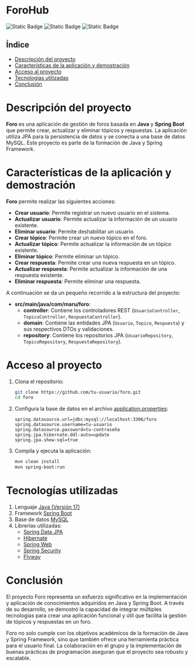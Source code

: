 # ForoHub

![Static Badge](https://img.shields.io/badge/java-orange?style=for-the-badge) 
![Static Badge](https://img.shields.io/badge/base--de--datos-blue?style=for-the-badge)
![Static Badge](https://img.shields.io/badge/'en%20desarrollo'-yellow?style=social)

## Índice

- [Descripción del proyecto](#descripción-del-proyecto)
- [Características de la aplicación y demostración](#características-de-la-aplicación-y-demostración)
- [Acceso al proyecto](#acceso-al-proyecto)
- [Tecnologías utilizadas](#tecnologías-utilizadas)
- [Conclusión](#conclusión)

# Descripción del proyecto

**Foro** es una aplicación de gestión de foros basada en **Java** y **Spring Boot** que permite crear, actualizar y eliminar tópicos y respuestas. La aplicación utiliza JPA para la persistencia de datos y se conecta a una base de datos MySQL. Este proyecto es parte de la formación de Java y Spring Framework.

# Características de la aplicación y demostración

**Foro** permite realizar las siguientes acciones:

- **Crear usuario**: Permite registrar un nuevo usuario en el sistema.
- **Actualizar usuario**: Permite actualizar la información de un usuario existente.
- **Eliminar usuario**: Permite deshabilitar un usuario.
- **Crear tópico**: Permite crear un nuevo tópico en el foro.
- **Actualizar tópico**: Permite actualizar la información de un tópico existente.
- **Eliminar tópico**: Permite eliminar un tópico.
- **Crear respuesta**: Permite crear una nueva respuesta en un tópico.
- **Actualizar respuesta**: Permite actualizar la información de una respuesta existente.
- **Eliminar respuesta**: Permite eliminar una respuesta.

A continuación se da un pequeño recorrido a la estructura del proyecto:

- **src/main/java/com/maru/foro**:
  - **controller**: Contiene los controladores REST (`UsuarioController`, `TopicoController`, `RespuestaController`).
  - **domain**: Contiene las entidades JPA (`Usuario`, `Topico`, `Respuesta`) y sus respectivos DTOs y validaciones.
  - **repository**: Contiene los repositorios JPA (`UsuarioRepository`, `TopicoRepository`, `RespuestaRepository`).

# Acceso al proyecto

1. Clona el repositorio:

    ```bash
    git clone https://github.com/tu-usuario/foro.git
    cd foro
    ```

2. Configura la base de datos en el archivo [application.properties](http://_vscodecontentref_/0):

    ```properties
    spring.datasource.url=jdbc:mysql://localhost:3306/foro
    spring.datasource.username=tu-usuario
    spring.datasource.password=tu-contraseña
    spring.jpa.hibernate.ddl-auto=update
    spring.jpa.show-sql=true
    ```

3. Compila y ejecuta la aplicación:

    ```bash
    mvn clean install
    mvn spring-boot:run
    ```

# Tecnologías utilizadas

1. Lenguaje [Java (Versión 17)](https://docs.oracle.com/en/java/javase/17/docs/api/index.html)
2. Framework [Spring Boot](https://spring.io/projects/spring-boot)
3. Base de datos [MySQL](https://www.mysql.com/)
4. Librerías utilizadas:
   - [Spring Data JPA](https://spring.io/projects/spring-data-jpa)
   - [Hibernate](https://hibernate.org/)
   - [Spring Web](https://spring.io/guides/gs/rest-service/)
   - [Spring Security](https://spring.io/projects/spring-security)
   - [Flyway](https://flywaydb.org/)

# Conclusión

El proyecto Foro representa un esfuerzo significativo en la implementación y aplicación de conocimientos adquiridos en Java y Spring Boot. A través de su desarrollo, se demostró la capacidad de integrar múltiples tecnologías para crear una aplicación funcional y útil que facilita la gestión de tópicos y respuestas en un foro.

Foro no solo cumple con los objetivos académicos de la formación de Java y Spring Framework, sino que también ofrece una herramienta práctica para el usuario final. La colaboración en el grupo y la implementación de buenas prácticas de programación aseguran que el proyecto sea robusto y escalable.
